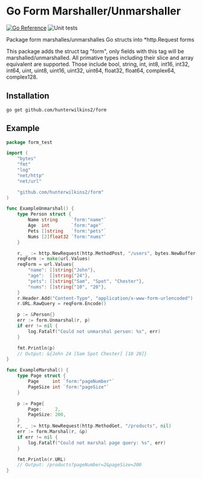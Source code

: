 # Go Form Marshaller/Unmarshaller

[![Go Reference](https://pkg.go.dev/badge/github.com/hunterwilkins2/form/slug.svg)](https://pkg.go.dev/github.com/hunterwilkins2/form)
![Unit tests](https://github.com/hunterwilkins2/form/actions/workflows/test.yaml/badge.svg)

Package form marshalles/unmarshalles Go structs into *http.Request forms

This package adds the struct tag "form", only fields with this tag will be marshalled/unmarshalled.
All primative types including their slice and array equivalent are supported.
Those include bool, string, int, int8, int16, int32, int64, uint, uint8, uint16, uint32, uint64,
float32, float64, complex64, complex128.

## Installation

```
go get github.com/hunterwilkins2/form
```

## Example

```go
package form_test

import (
	"bytes"
	"fmt"
	"log"
	"net/http"
	"net/url"

	"github.com/hunterwilkins2/form"
)

func ExampleUnmarshal() {
	type Person struct {
		Name string     `form:"name"`
		Age  int        `form:"age"`
		Pets []string   `form:"pets"`
		Nums [2]float32 `form:"nums"`
	}

	r, _ := http.NewRequest(http.MethodPost, "/users", bytes.NewBuffer([]byte{}))
	reqForm := make(url.Values)
	reqForm = url.Values{
		"name": []string{"John"},
		"age":  []string{"24"},
		"pets": []string{"Sam", "Spot", "Chester"},
		"nums": []string{"10", "20"},
	}
	r.Header.Add("Content-Type", "application/x-www-form-urlencoded")
	r.URL.RawQuery = reqForm.Encode()

	p := &Person{}
	err := form.Unmarshal(r, p)
	if err != nil {
		log.Fatalf("Could not unmarshal person: %s", err)
	}

	fmt.Println(p)
	// Output: &{John 24 [Sam Spot Chester] [10 20]}
}

func ExampleMarshal() {
	type Page struct {
		Page     int `form:"pageNumber"`
		PageSize int `form:"pageSize"`
	}

	p := Page{
		Page:     2,
		PageSize: 200,
	}
	r, _ := http.NewRequest(http.MethodGet, "/products", nil)
	err := form.Marshal(r, &p)
	if err != nil {
		log.Fatalf("Could not marshal page query: %s", err)
	}

	fmt.Println(r.URL)
	// Output: /products?pageNumber=2&pageSize=200
}
```
